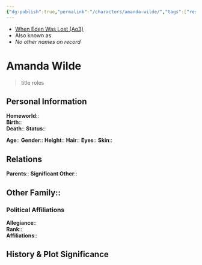 ```yaml
---
{"dg-publish":true,"permalink":"/characters/amanda-wilde/","tags":["resistance","forcesensitive"],"noteIcon":"saber1"}
---
```


- [When Eden Was Lost (Ao3)](https://archiveofourown.org/works/19334440)
- Also known as
- *No other names on record*
# Amanda Wilde
>title roles

## Personal Information

**Homeworld**::  
**Birth**::  
**Death**:: 
**Status**::

**Age**:: 
**Gender**:: 
**Height**:: 
**Hair**:: 
**Eyes**:: 
**Skin**:: 

## Relations

**Parents**:: 
**Significant Other**::

**Other Family**::
- 

### Political Affiliations

**Allegiance**::  
**Rank**::  
**Affiliations**::  

## History & Plot Significance

